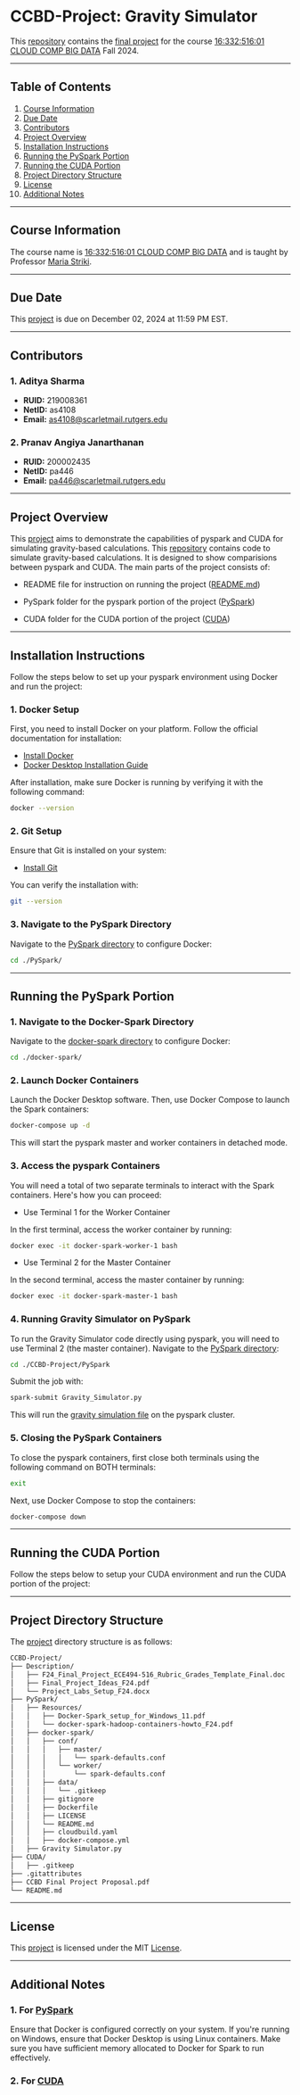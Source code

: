 # CCBD-Project: Gravity Simulator

This [repository](https://github.com/adityas0911/CCBD-Project) contains the [final project](https://rutgers.instructure.com/courses/295164/assignments/3370507) for the course [16:332:516:01 CLOUD COMP BIG DATA](https://rutgers.instructure.com/courses/295164) Fall 2024.

---

## Table of Contents

1. [Course Information](#course-information)
2. [Due Date](#due-date)
3. [Contributors](#contributors)
4. [Project Overview](#project-overview)
5. [Installation Instructions](#installation-instructions)
6. [Running the PySpark Portion](#running-the-pyspark-portion)
7. [Running the CUDA Portion](#running-the-cuda-portion)
8. [Project Directory Structure](#project-directory-structure)
9. [License](#license)
10. [Additional Notes](#additional-notes)

---

## Course Information

The course name is [16:332:516:01 CLOUD COMP BIG DATA](https://rutgers.instructure.com/courses/295164) and is taught by Professor [Maria Striki](mailto:maria.striki@rutgers.edu).

---

## Due Date

This [project](https://rutgers.instructure.com/courses/295164/assignments/3370507) is due on December 02, 2024 at 11:59 PM EST.

---

## Contributors

### 1. **Aditya Sharma**

- **RUID:** 219008361
- **NetID:** as4108
- **Email:** [as4108@scarletmail.rutgers.edu](mailto:as4108@scarletmail.rutgers.edu)

### 2. **Pranav Angiya Janarthanan**

- **RUID:** 200002435
- **NetID:** pa446
- **Email:** [pa446@scarletmail.rutgers.edu](mailto:pa446@scarletmail.rutgers.edu)

---

## Project Overview

This [project](https://rutgers.instructure.com/courses/295164/assignments/3370507) aims to demonstrate the capabilities of pyspark and CUDA for simulating gravity-based calculations. This [repository](https://github.com/adityas0911/CCBD-Project) contains code to simulate gravity-based calculations. It is designed to show comparisions between pyspark and CUDA. The main parts of the project consists of:

- README file for instruction on running the project ([README.md](README.md))

- PySpark folder for the pyspark portion of the project ([PySpark](PySpark))

- CUDA folder for the CUDA portion of the project ([CUDA](CUDA))

---

## Installation Instructions

Follow the steps below to set up your pyspark environment using Docker and run the project:

### 1. Docker Setup

First, you need to install Docker on your platform. Follow the official documentation for installation:

- [Install Docker](https://docs.docker.com/get-docker/)
- [Docker Desktop Installation Guide](https://www.docker.com/get-started/)

After installation, make sure Docker is running by verifying it with the following command:

```bash
docker --version
```

### 2. Git Setup

Ensure that Git is installed on your system:

- [Install Git](https://git-scm.com/downloads)

You can verify the installation with:

```bash
git --version
```

### 3. Navigate to the PySpark Directory

Navigate to the [PySpark directory](https://github.com/adityas0911/CCBD-Project/tree/main/PySpark) to configure Docker:

```bash
cd ./PySpark/
```

---

## Running the PySpark Portion

### 1. Navigate to the Docker-Spark Directory

Navigate to the [docker-spark directory](https://github.com/adityas0911/CCBD-Project/tree/main/PySpark/docker-spark) to configure Docker:

```bash
cd ./docker-spark/
```

### 2. Launch Docker Containers

Launch the Docker Desktop software. Then, use Docker Compose to launch the Spark containers:

```bash
docker-compose up -d
```

This will start the pyspark master and worker containers in detached mode.

### 3. Access the pyspark Containers

You will need a total of two separate terminals to interact with the Spark containers. Here's how you can proceed:

- Use Terminal 1 for the Worker Container

In the first terminal, access the worker container by running:

```bash
docker exec -it docker-spark-worker-1 bash
```

- Use Terminal 2 for the Master Container

In the second terminal, access the master container by running:

```bash
docker exec -it docker-spark-master-1 bash
```

### 4. Running Gravity Simulator on PySpark

To run the Gravity Simulator code directly using pyspark, you will need to use Terminal 2 (the master container). Navigate to the [PySpark directory](https://github.com/adityas0911/CCBD-Project/tree/main/PySpark):

```bash
cd ./CCBD-Project/PySpark
```

Submit the job with:

```bash
spark-submit Gravity_Simulator.py
```

This will run the [gravity simulation file](https://github.com/adityas0911/CCBD-Project/blob/main/PySpark/Gravity%20Simulator.py) on the pyspark cluster.

### 5. Closing the PySpark Containers

To close the pyspark containers, first close both terminals using the following command on BOTH terminals:

```bash
exit
```

Next, use Docker Compose to stop the containers:

```bash
docker-compose down
```

---

## Running the CUDA Portion

Follow the steps below to setup your CUDA environment and run the CUDA portion of the project:

---

## Project Directory Structure

The [project](https://github.com/adityas0911/CCBD-Project) directory structure is as follows:

```bash
CCBD-Project/
├── Description/
│   ├── F24_Final_Project_ECE494-516_Rubric_Grades_Template_Final.doc
│   ├── Final_Project_Ideas_F24.pdf
│   └── Project_Labs_Setup_F24.docx
├── PySpark/
│   ├── Resources/
│   │   ├── Docker-Spark_setup_for_Windows_11.pdf
│   │   └── docker-spark-hadoop-containers-howto_F24.pdf
│   ├── docker-spark/
│   │   ├── conf/
│   │   │   ├── master/
│   │   │   │   └── spark-defaults.conf
│   │   │   └── worker/
│   │   │       └── spark-defaults.conf
│   │   ├── data/
│   │   │   └── .gitkeep
│   │   ├── gitignore
│   │   ├── Dockerfile
│   │   ├── LICENSE
│   │   └── README.md
│   │   ├── cloudbuild.yaml
│   │   ├── docker-compose.yml
│   ├── Gravity Simulator.py
├── CUDA/
│   ├── .gitkeep
├── .gitattributes
├── CCBD Final Project Proposal.pdf
└── README.md
```

---

## License

This [project](https://github.com/adityas0911/CCBD-Project) is licensed under the MIT [License](https://github.com/adityas0911/CCBD-Project/tree/main/PySpark/docker-spark/LICENSE).

---

## Additional Notes

### 1. For [PySpark](PySpark)

Ensure that Docker is configured correctly on your system. If you're running on Windows, ensure that Docker Desktop is using Linux containers. Make sure you have sufficient memory allocated to Docker for Spark to run effectively.

### 2. For [CUDA](CUDA)
